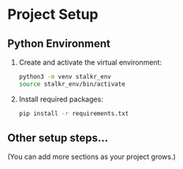 # Project Setup

## Python Environment

1. Create and activate the virtual environment:
    ```bash
    python3 -m venv stalkr_env
    source stalkr_env/bin/activate
    ```

2. Install required packages:
    ```bash
    pip install -r requirements.txt
    ```

## Other setup steps...

(You can add more sections as your project grows.)
